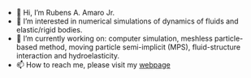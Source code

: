 - 👋 Hi, I’m Rubens A. Amaro Jr.
- 👀 I’m interested in numerical simulations of dynamics of fluids and elastic/rigid bodies.
- 🌱 I’m currently working on: computer simulation, meshless particle-based method, moving particle semi-implicit (MPS), fluid-structure interaction and hydroelasticity.
- 📫 How to reach me, please visit my [webpage](https://rubensamarojr.github.io/)

<!---
rubensamarojr/rubensamarojr is a ✨ special ✨ repository because its `README.md` (this file) appears on your GitHub profile.
You can click the Preview link to take a look at your changes.
--->
